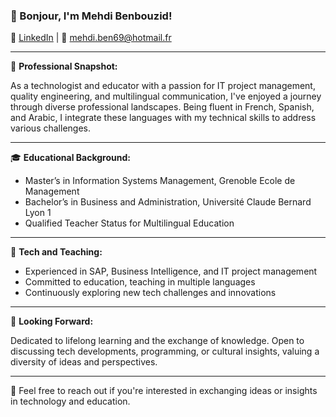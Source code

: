 ### 👋 Bonjour, I'm Mehdi Benbouzid!

🔗 [LinkedIn](https://www.linkedin.com/in/benbouzid-mehdi) | 📧 [mehdi.ben69@hotmail.fr](mailto:mehdi.ben69@hotmail.fr)

---

🌟 **Professional Snapshot:**

As a technologist and educator with a passion for IT project management, quality engineering, and multilingual communication, I've enjoyed a journey through diverse professional landscapes. Being fluent in French, Spanish, and Arabic, I integrate these languages with my technical skills to address various challenges.

---

🎓 **Educational Background:**

- Master’s in Information Systems Management, Grenoble Ecole de Management
- Bachelor’s in Business and Administration, Université Claude Bernard Lyon 1
- Qualified Teacher Status for Multilingual Education

---

💼 **Tech and Teaching:**

- Experienced in SAP, Business Intelligence, and IT project management
- Committed to education, teaching in multiple languages
- Continuously exploring new tech challenges and innovations

---

🔭 **Looking Forward:**

Dedicated to lifelong learning and the exchange of knowledge. Open to discussing tech developments, programming, or cultural insights, valuing a diversity of ideas and perspectives.

---

🤝 Feel free to reach out if you're interested in exchanging ideas or insights in technology and education.
